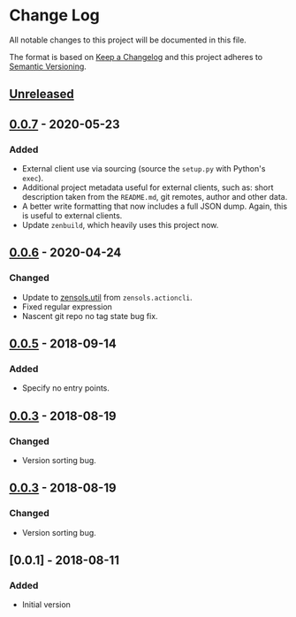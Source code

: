 # Change Log
All notable changes to this project will be documented in this file.

The format is based on [Keep a Changelog](http://keepachangelog.com/)
and this project adheres to [Semantic Versioning](http://semver.org/).


## [Unreleased]


## [0.0.7] - 2020-05-23
### Added
- External client use via sourcing (source the `setup.py` with Python's
  `exec`).
- Additional project metadata useful for external clients, such as: short
  description taken from the `README.md`, git remotes, author and other data.
- A better write formatting that now includes a full JSON dump.  Again, this is
  useful to external clients.
- Update `zenbuild`, which heavily uses this project now.


## [0.0.6] - 2020-04-24
### Changed
- Update to [zensols.util] from `zensols.actioncli`.
- Fixed regular expression
- Nascent git repo no tag state bug fix.


## [0.0.5] - 2018-09-14
### Added
- Specify no entry points.


## [0.0.3] - 2018-08-19
### Changed
- Version sorting bug.


## [0.0.3] - 2018-08-19
### Changed
- Version sorting bug.


## [0.0.1] - 2018-08-11
### Added
- Initial version


[Unreleased]: https://github.com/plandes/zenpybuild/compare/v0.0.7...HEAD
[0.0.7]: https://github.com/plandes/zenpybuild/compare/v0.0.6...v0.0.7
[0.0.6]: https://github.com/plandes/zenpybuild/compare/v0.0.5...v0.0.6
[0.0.5]: https://github.com/plandes/zenpybuild/compare/v0.0.4...v0.0.5
[0.0.4]: https://github.com/plandes/zenpybuild/compare/v0.0.3...v0.0.4
[0.0.3]: https://github.com/plandes/zenpybuild/compare/v0.0.2...v0.0.3
[0.0.2]: https://github.com/plandes/zenpybuild/compare/v0.0.1...v0.0.2


<!-- links -->
[zensols.util]: https://github.com/plandes/util
